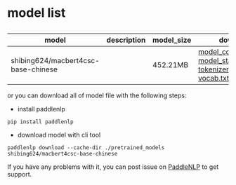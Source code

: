 #  model list

##  

| model  | description | model_size  | download         |
| --- | --- | --- | --- |
|shibing624/macbert4csc-base-chinese|  | 452.21MB | [model_config.json](https://bj.bcebos.com/paddlenlp/models/community/shibing624/macbert4csc-base-chinese/model_config.json)<br>[model_state.pdparams](https://bj.bcebos.com/paddlenlp/models/community/shibing624/macbert4csc-base-chinese/model_state.pdparams)<br>[tokenizer_config.json](https://bj.bcebos.com/paddlenlp/models/community/shibing624/macbert4csc-base-chinese/tokenizer_config.json)<br>[vocab.txt](https://bj.bcebos.com/paddlenlp/models/community/shibing624/macbert4csc-base-chinese/vocab.txt) |

or you can download all of model file with the following steps:

* install paddlenlp

```shell
pip install paddlenlp
```

* download model with cli tool

```shell
paddlenlp download --cache-dir ./pretrained_models shibing624/macbert4csc-base-chinese
```

If you have any problems with it, you can post issue on [PaddleNLP](https://github.com/PaddlePaddle/PaddleNLP) to get support.
